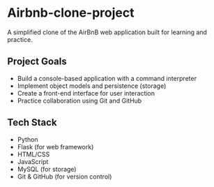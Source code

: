 # Airbnb-clone-project
A simplified clone of the AirBnB web application built for learning and practice.
## Project Goals
- Build a console-based application with a command interpreter
- Implement object models and persistence (storage)
- Create a front-end interface for user interaction
- Practice collaboration using Git and GitHub

## Tech Stack
- Python
- Flask (for web framework)
- HTML/CSS
- JavaScript
- MySQL (for storage)
- Git & GitHub (for version control)
